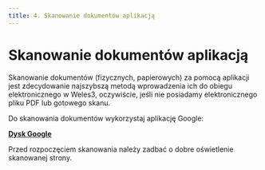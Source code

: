 ```yaml
---
title: 4. Skanowanie dokumentów aplikacją
---
```


# Skanowanie dokumentów aplikacją

Skanowanie dokumentów (fizycznych, papierowych) za pomocą aplikacji jest zdecydowanie najszybszą metodą wprowadzenia ich do obiegu elektronicznego w Weles3, oczywiście, jeśli nie posiadamy elektronicznego pliku PDF lub gotowego skanu. 

Do skanowania dokumentów wykorzystaj aplikację Google:

**[Dysk Google](https://play.google.com/store/apps/details?id=com.google.android.apps.docs)**

Przed rozpoczęciem skanowania należy zadbać o dobre oświetlenie skanowanej strony.